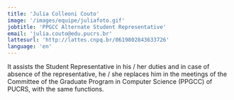 ```yaml
---
title: 'Julia Colleoni Couto'
image: '/images/equipe/juliafoto.gif'
jobtitle: 'PPGCC Alternate Student Representative'
email: 'julia.couto@edu.pucrs.br'
lattesurl: 'http://lattes.cnpq.br/0619802843633726'
language: 'en'
---
```


It assists the Student Representative in his / her duties and in case of absence of the representative, he / she replaces him in the meetings of the Committee of the Graduate Program in Computer Science (PPGCC) of PUCRS, with the same functions.
